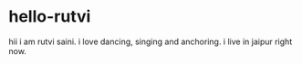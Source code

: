 # hello-rutvi
hii i am rutvi saini. i love dancing, singing and anchoring.
i live in jaipur right now.
